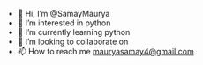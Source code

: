 - 👋 Hi, I’m @SamayMaurya 
- 👀 I’m interested in python
- 🌱 I’m currently learning python
- 💞️ I’m looking to collaborate on
- 📫 How to reach me mauryasamay4@gmail.com

<!---
SamayMaurya/SamayMaurya is a ✨ special ✨ repository because its `README.md` (this file) appears on your GitHub profile.
You can click the Preview link to take a look at your changes.
--->

